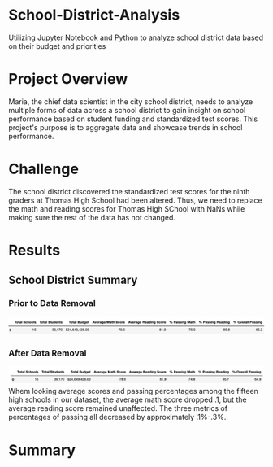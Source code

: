 # School-District-Analysis
Utilizing Jupyter Notebook and Python to analyze school district data based on their budget and priorities

# Project Overview
Maria, the chief data scientist in the city school district, needs to analyze multiple forms of data across a school district to gain insight on school performance based on student funding and standardized test scores. This project's purpose is to aggregate data and showcase trends in school performance. 

# Challenge
The school district discovered the standardized test scores for the ninth graders at Thomas High School had been altered. Thus, we need to replace the math and reading scores for Thomas High SChool with NaNs while making sure the rest of the data has not changed. 

# Results
## School District Summary
### Prior to Data Removal
![](Images/Original_District_Summary.png)
### After Data Removal
![](Images/District_Summary.png)
Whem looking average scores and passing percentages among the fifteen high schools in our dataset, the average math score dropped .1, but the average reading score remained unaffected. The three metrics of percentages of passing all decreased by approximately .1%-.3%. 

# Summary
